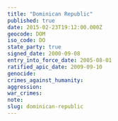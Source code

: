 ```yaml
---
title: "Dominican Republic"
published: true
date: 2015-02-23T19:12:00.000Z
geocode: DOM
iso_code: DO
state_party: true
signed_date: 2000-09-08
entry_into_force_date: 2005-08-01
ratified_apic_date: 2009-09-10
genocide:
crimes_against_humanity:
aggression:
war_crimes:
note:
slug: dominican-republic
---
```

